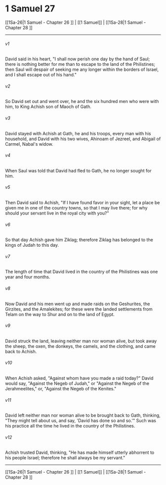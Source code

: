 # 1 Samuel 27

[[1Sa-26|1 Samuel - Chapter 26 ]] | [[1 Samuel]] | [[1Sa-28|1 Samuel - Chapter 28 ]]
***

###### v1
David said in his heart, "I shall now perish one day by the hand of Saul; there is nothing better for me than to escape to the land of the Philistines; then Saul will despair of seeking me any longer within the borders of Israel, and I shall escape out of his hand."
###### v2
So David set out and went over, he and the six hundred men who were with him, to King Achish son of Maoch of Gath.
###### v3
David stayed with Achish at Gath, he and his troops, every man with his household, and David with his two wives, Ahinoam of Jezreel, and Abigail of Carmel, Nabal's widow.
###### v4
When Saul was told that David had fled to Gath, he no longer sought for him.
###### v5
Then David said to Achish, "If I have found favor in your sight, let a place be given me in one of the country towns, so that I may live there; for why should your servant live in the royal city with you?"
###### v6
So that day Achish gave him Ziklag; therefore Ziklag has belonged to the kings of Judah to this day.
###### v7
The length of time that David lived in the country of the Philistines was one year and four months.
###### v8
Now David and his men went up and made raids on the Geshurites, the Girzites, and the Amalekites; for these were the landed settlements from Telam on the way to Shur and on to the land of Egypt.
###### v9
David struck the land, leaving neither man nor woman alive, but took away the sheep, the oxen, the donkeys, the camels, and the clothing, and came back to Achish.
###### v10
When Achish asked, "Against whom have you made a raid today?" David would say, "Against the Negeb of Judah," or "Against the Negeb of the Jerahmeelites," or, "Against the Negeb of the Kenites."
###### v11
David left neither man nor woman alive to be brought back to Gath, thinking, "They might tell about us, and say, 'David has done so and so.'" Such was his practice all the time he lived in the country of the Philistines.
###### v12
Achish trusted David, thinking, "He has made himself utterly abhorrent to his people Israel; therefore he shall always be my servant."

***

[[1Sa-26|1 Samuel - Chapter 26 ]] | [[1 Samuel]] | [[1Sa-28|1 Samuel - Chapter 28 ]]
